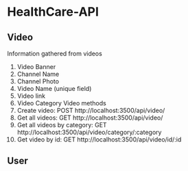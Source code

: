 # HealthCare-API

## Video
Information gathered from videos
1. Video Banner
2. Channel Name
3. Channel Photo
4. Video Name (unique field)
5. Video link
6. Video Category
Video methods 
1. Create video: POST  http://localhost:3500/api/video/
2. Get all videos: GET http://localhost:3500/api/video/
3. Get all videos by category: GET http://localhost:3500/api/video/category/:category
4. Get video by id: GET http://localhost:3500/api/video/id/:id

## User